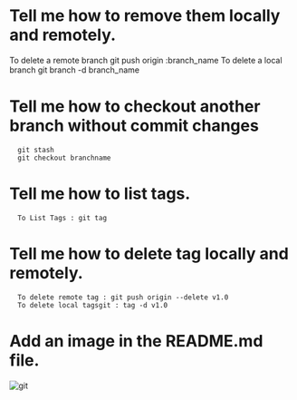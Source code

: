 # Tell me how to remove them locally and remotely.
To delete a remote branch
      git push origin :branch_name
To delete a local branch
      git branch -d branch_name 

# Tell me how to checkout another branch without commit changes
      git stash
      git checkout branchname
  
# Tell me how to list tags.
      To List Tags : git tag
# Tell me how to delete tag locally and remotely.
      To delete remote tag : git push origin --delete v1.0
      To delete local tagsgit : tag -d v1.0
# Add an image in the README.md file.

![git](https://github.com/user-attachments/assets/34913dd7-037e-40f3-9d64-687f925b0483)
